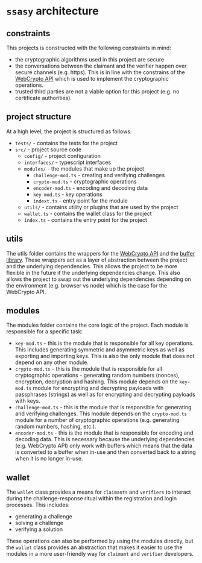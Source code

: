 # `ssasy` architecture

## constraints

This projects is constructed with the following constraints in mind:

- the cryptographic algorithms used in this project are secure
- the conversations between the claimant and the verifier happen over secure channels (e.g. https). This is in line with the constrains of the [WebCrypto API](../technology/cryptography.md#webcrypto-api) which is used to implement the cryptographic operations.
- trusted third parties are not a viable option for this project (e.g. no certificate authorities).

## project structure

At a high level, the project is structured as follows:

- `tests/` - contains the tests for the project
- `src/` - project source code
  - `config/` - project configuration
  - `interfaces/` - typescript interfaces
  - `modules/` - the modules that make up the project
    - `challenge-mod.ts` - creating and verifying challenges
    - `crypto-mod.ts` - cryptographic operations
    - `encoder-mod.ts` - encoding and decoding data
    - `key-mod.ts` - key operations
    - `indext.ts` - entry point for the module
  - `utils/` - contains utility or plugins that are used by the project
  - `wallet.ts` - contains the wallet class for the project
  - `index.ts` - contains the entry point for the project

## utils

The utils folder contains the wrappers for the [WebCrypto API](../technology/cryptography.md#webcrypto-api) and the [buffer library](../technology/cryptography.md#buffer-library). These wrappers act as a layer of abstraction between the project and the underlying dependencies. This allows the project to be more flexible in the future if the underlying dependencies change. This also allows the project to swap out the underlying dependencies depending on the environment (e.g. browser vs node) which is the case for the WebCrypto API.

## modules

The modules folder contains the core logic of the project. Each module is responsible for a specific task:

- `key-mod.ts` - this is the module that is responsible for all key operations. This includes generating symmetric and asymmetric keys as well as exporting and importing keys. This is also the only module that does not depend on any other module.
- `crypto-mod.ts` - this is the module that is responsible for all cryptographic operations - generating random numbers (nonces), encryption, decryption and hashing. This module depends on the `key-mod.ts` module for encrypting and decrypting payloads with passphrases (strings) as well as for encrypting and decrypting payloads with keys.
- `challenge-mod.ts` - this is the module that is responsible for generating and verifying challenges. This module depends on the `crypto-mod.ts` module for a number of cryptographic operations (e.g. generating random numbers, hashing, etc.).
- `encoder-mod.ts` - this is the module that is responsible for encoding and decoding data. This is necessary because the underlying dependencies (e.g. WebCrypto API) only work with buffers which means that the data is converted to a buffer when in-use and then converted back to a string when it is no longer in-use.

## wallet

The `wallet` class provides a means for `claimants` and `verifiers` to interact during the challenge-response ritual within the registration and login processes. This includes:

- generating a challenge
- solving a challenge
- verifying a solution

These operations can also be performed by using the modules directly, but the `wallet` class provides an abstraction that makes it easier to use the modules in a more user-friendly way for `claimant` and `verifier` developers.
